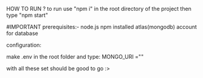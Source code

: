 HOW TO RUN ?
to run use "npm i" in the root directory of the project
then type "npm start"


#IMPORTANT 
prerequisites:- 
node.js npm installed
atlas(mongodb) account for database

configuration:

make .env in the root folder and type:  MONGO_URI ="<your mongodb uri>"

with all these set should be good to go :>
